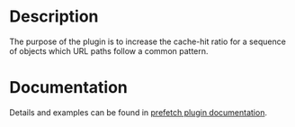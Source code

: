 # Description

The purpose of the plugin is to increase the cache-hit ratio for a sequence of
objects which URL paths follow a common pattern.

# Documentation
Details and examples can be found in [prefetch plugin documentation](../../doc/admin-guide/plugins/prefetch.en.rst).

